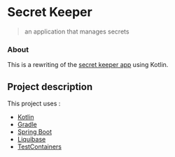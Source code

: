 # Secret Keeper
> an application that manages secrets

### About
This is a rewriting of the [secret keeper app](https://github.com/LeFilou/secret-keeper) using Kotlin.

## Project description
This project uses :
- [Kotlin](https://kotlinlang.org/)
- [Gradle](https://gradle.org/)
- [Spring Boot](https://github.com/spring-projects/spring-boot)
- [Liquibase](https://github.com/liquibase/liquibase)
- [TestContainers](https://github.com/testcontainers/testcontainers-java)